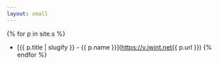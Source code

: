 ```yaml
---
layout: small
---
```


{% for p in site.s %}
- [{{ p.title | slugify }} - {{ p.name }}](https://v.jwint.net{{ p.url }})
{% endfor %}

